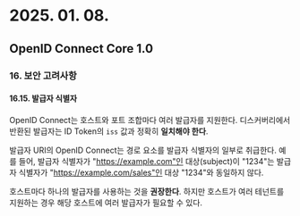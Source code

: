 # 2025. 01. 08.

## OpenID Connect Core 1.0

### 16. 보안 고려사항

#### 16.15. 발급자 식별자

OpenID Connect는 호스트와 포트 조합마다 여러 발급자를 지원한다. 디스커버리에서 반환된 발급자는 ID Token의 `iss` 값과 정확히 **일치해야 한다**.

발급자 URI의 OpenID Connect는 경로 요소를 발급자 식별자의 일부로 취급한다. 예를 들어, 발급자 식별자가 "https://example.com"인 대상(subject)이 "1234"는 발급자 식별자가 "https://example.com/sales"인 대상 "1234"와 동일하지 않다.

호스트마다 하나의 발급자를 사용하는 것을 **권장한다**. 하지만 호스트가 여러 테넌트를 지원하는 경우 해당 호스트에 여러 발급자가 필요할 수 있다.